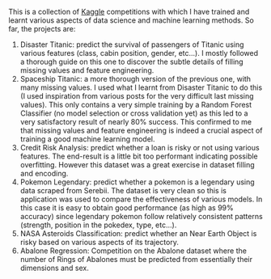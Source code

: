 This is a collection of [Kaggle](https://kaggle.com) competitions with which I have trained and learnt various aspects of data science and machine learning methods. So far, the projects are:

1. Disaster Titanic: predict the survival of passengers of Titanic using various features (class, cabin position, gender, etc...). I mostly followed a thorough guide on this one to discover the subtle details of filling missing values and feature engineering.
2. Spaceship Titanic: a more thorough version of the previous one, with many missing values. I used what I learnt from Disaster Titanic to do this (I used inspiration from various posts for the very difficult last missing values). This only contains a very simple training by a Random Forest Classifier (no model selection or cross validation yet) as this led to a very satisfactory result of nearly 80% success. This confirmed to me that missing values and feature engineering is indeed a crucial aspect of training a good machine learning model.
3. Credit Risk Analysis: predict whether a loan is risky or not using various features. The end-result is a little bit too performant indicating possible overfitting. However this dataset was a great exercise in dataset filling and encoding.
4. Pokemon Legendary: predict whether a pokemon is a legendary using data scraped from Serebii. The dataset is very clean so this is application was used to compare the effectiveness of various models. In this case it is easy to obtain good performance (as high as 99% accuracy) since legendary pokemon follow relatively consistent patterns (strength, position in the pokedex, type, etc...).
5. NASA Asteroids Classification: predict whether an Near Earth Object is risky based on various aspects of its trajectory. 
6. Abalone Regression: Competition on the Abalone dataset where the number of Rings of Abalones must be predicted from essentially their dimensions and sex.